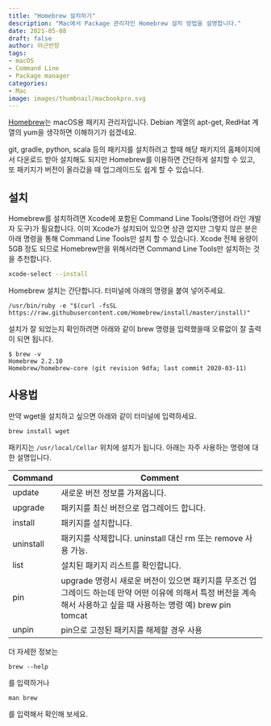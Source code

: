 ```yaml
---
title: "Homebrew 설치하기"
description: "Mac에서 Package 관리자인 Homebrew 설치 방법을 설명합니다."
date: 2021-05-08
draft: false
author: 야근반장
tags:
- macOS
- Command Line
- Package manager
categories:
- Mac
image: images/thumbnail/macbookpro.svg
---
```


[Homebrew](http://brew.sh)는 macOS용 패키지 관리자입니다. Debian 계열의 apt-get, RedHat 계열의 yum을 생각하면 이해하기가 쉽겠네요.

git, gradle, python, scala 등의 패키지를 설치하려고 할때 해당 패키지의 홈페이지에서 다운로드 받아 설치해도 되지만 Homebrew를 이용하면 간단하게 설치할 수 있고, 또 패키지가 버전이 올라갔을 때 업그레이드도 쉽게 할 수 있습니다.

## 설치

Homebrew를 설치하려면 Xcode에 포함된 Command Line Tools(명령어 라인 개발자 도구)가 필요합니다. 이미 Xcode가 설치되어 있으면 상관 없지만 그렇지 않은 분은 아래 명령을 통해 Command Line Tools만 설치 할 수 있습니다. Xcode 전체 용량이 5GB 정도 되므로 Homebrew만을 위해서라면 Command Line Tools만 설치하는 것을 추천합니다.

```sh
xcode-select --install
```

Homebrew 설치는 간단합니다. 터미널에 아래의 명령을 붙여 넣어주세요.

```shell
/usr/bin/ruby -e "$(curl -fsSL https://raw.githubusercontent.com/Homebrew/install/master/install)"
```

설치가 잘 되었는지 확인하려면 아래와 같이 brew 명령을 입력했을때 오류없이 잘 출력이 되면 됩니다.

```shell
$ brew -v
Homebrew 2.2.10
Homebrew/homebrew-core (git revision 9dfa; last commit 2020-03-11)
```

## 사용법

만약 wget을 설치하고 싶으면 아래와 같이 터미널에 입력하세요.

```shell
brew install wget
```

패키지는 `/usr/local/Cellar` 위치에 설치가 됩니다. 아래는 자주 사용하는 명령에 대한 설명입니다.

| Command | Comment |
|---------------|----------------|
| update | 새로운 버전 정보를 가져옵니다. |
|upgrade| 패키지를 최신 버전으로 업그레이드 합니다.|
|install|패키지를 설치합니다.|
|uninstall|패키지를 삭제합니다. uninstall 대신 rm 또는 remove 사용 가능.|
|list|설치된 패키지 리스트를 확인합니다.|
|pin|upgrade 명령시 새로운 버전이 있으면 패키지를 무조건 업그레이드 하는데 만약 어떤 이유에 의해서 특정 버전을 계속해서 사용하고 싶을 때 사용하는 명령  예) brew pin tomcat|
|unpin|pin으로 고정된 패키지를 해제할 경우 사용|

더 자세한 정보는

```shell
brew --help
```

를 입력하거나

```shell
man brew
```

를 입력해서 확인해 보세요.  